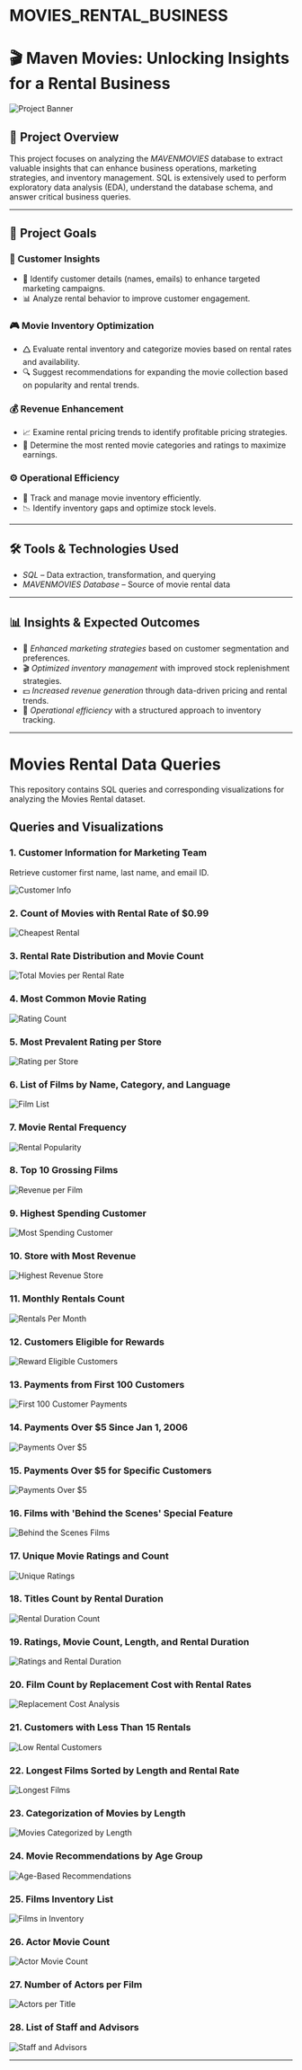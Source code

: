 # MOVIES_RENTAL_BUSINESS
# 🎬 Maven Movies: Unlocking Insights for a Rental Business

![Project Banner](https://github.com/Harshad820/MOVIES_RENTAL_BUSINESS/blob/main/CODE_OUTPUT/MOVIES_RENTAL_BUSINESS%20photo.jpg)

## 📌 Project Overview
This project focuses on analyzing the *MAVENMOVIES* database to extract valuable insights that can enhance business operations, marketing strategies, and inventory management. SQL is extensively used to perform exploratory data analysis (EDA), understand the database schema, and answer critical business queries.


---

## 🎯 Project Goals

### 🛒 Customer Insights

- 📌 Identify customer details (names, emails) to enhance targeted marketing campaigns.
- 📊 Analyze rental behavior to improve customer engagement.

### 🎮 Movie Inventory Optimization

- 🛆 Evaluate rental inventory and categorize movies based on rental rates and availability.
- 🔍 Suggest recommendations for expanding the movie collection based on popularity and rental trends.

### 💰 Revenue Enhancement

- 📈 Examine rental pricing trends to identify profitable pricing strategies.
- 🎥 Determine the most rented movie categories and ratings to maximize earnings.

### ⚙️ Operational Efficiency

- 📌 Track and manage movie inventory efficiently.
- 📉 Identify inventory gaps and optimize stock levels.

---

## 🛠️ Tools & Technologies Used
- *SQL* – Data extraction, transformation, and querying
- *MAVENMOVIES Database* – Source of movie rental data

---

## 📊 Insights & Expected Outcomes
- 📢 *Enhanced marketing strategies* based on customer segmentation and preferences.
- 🎬 *Optimized inventory management* with improved stock replenishment strategies.
- 💵 *Increased revenue generation* through data-driven pricing and rental trends.
- 📌 *Operational efficiency* with a structured approach to inventory tracking.

---

# Movies Rental Data Queries

This repository contains SQL queries and corresponding visualizations for analyzing the Movies Rental dataset.

## Queries and Visualizations

### 1. Customer Information for Marketing Team
Retrieve customer first name, last name, and email ID.

![Customer Info](https://github.com/Harshad820/MOVIES_RENTAL_BUSINESS/blob/main/CODE_OUTPUT/1.png)

### 2. Count of Movies with Rental Rate of $0.99
![Cheapest Rental](https://github.com/Harshad820/MOVIES_RENTAL_BUSINESS/blob/main/CODE_OUTPUT/2.png)

### 3. Rental Rate Distribution and Movie Count
![Total Movies per Rental Rate](https://github.com/Harshad820/MOVIES_RENTAL_BUSINESS/blob/main/CODE_OUTPUT/3.png)

### 4. Most Common Movie Rating
![Rating Count](https://github.com/Harshad820/MOVIES_RENTAL_BUSINESS/blob/main/CODE_OUTPUT/4.png)

### 5. Most Prevalent Rating per Store
![Rating per Store](https://github.com/Harshad820/MOVIES_RENTAL_BUSINESS/blob/main/CODE_OUTPUT/5.png)

### 6. List of Films by Name, Category, and Language
![Film List](https://github.com/Harshad820/MOVIES_RENTAL_BUSINESS/blob/main/CODE_OUTPUT/6.png)

### 7. Movie Rental Frequency
![Rental Popularity](https://github.com/Harshad820/MOVIES_RENTAL_BUSINESS/blob/main/CODE_OUTPUT/7.png)

### 8. Top 10 Grossing Films
![Revenue per Film](https://github.com/Harshad820/MOVIES_RENTAL_BUSINESS/blob/main/CODE_OUTPUT/8.png)

### 9. Highest Spending Customer
![Most Spending Customer](https://github.com/Harshad820/MOVIES_RENTAL_BUSINESS/blob/main/CODE_OUTPUT/9.png)

### 10. Store with Most Revenue
![Highest Revenue Store](https://github.com/Harshad820/MOVIES_RENTAL_BUSINESS/blob/main/CODE_OUTPUT/10.png)

### 11. Monthly Rentals Count
![Rentals Per Month](https://github.com/Harshad820/MOVIES_RENTAL_BUSINESS/blob/main/CODE_OUTPUT/11.png)

### 12. Customers Eligible for Rewards
![Reward Eligible Customers](https://github.com/Harshad820/MOVIES_RENTAL_BUSINESS/blob/main/CODE_OUTPUT/12.png)

### 13. Payments from First 100 Customers
![First 100 Customer Payments](https://github.com/Harshad820/MOVIES_RENTAL_BUSINESS/blob/main/CODE_OUTPUT/13.png)

### 14. Payments Over $5 Since Jan 1, 2006
![Payments Over $5](https://github.com/Harshad820/MOVIES_RENTAL_BUSINESS/blob/main/CODE_OUTPUT/14.png)

### 15. Payments Over $5 for Specific Customers
![Payments Over $5](https://github.com/Harshad820/MOVIES_RENTAL_BUSINESS/blob/main/CODE_OUTPUT/15.png)

### 16. Films with 'Behind the Scenes' Special Feature
![Behind the Scenes Films](https://github.com/Harshad820/MOVIES_RENTAL_BUSINESS/blob/main/CODE_OUTPUT/16.png)

### 17. Unique Movie Ratings and Count
![Unique Ratings](https://github.com/Harshad820/MOVIES_RENTAL_BUSINESS/blob/main/CODE_OUTPUT/17.png)

### 18. Titles Count by Rental Duration
![Rental Duration Count](https://github.com/Harshad820/MOVIES_RENTAL_BUSINESS/blob/main/CODE_OUTPUT/18.png)

### 19. Ratings, Movie Count, Length, and Rental Duration
![Ratings and Rental Duration](https://github.com/Harshad820/MOVIES_RENTAL_BUSINESS/blob/main/CODE_OUTPUT/19.png)

### 20. Film Count by Replacement Cost with Rental Rates
![Replacement Cost Analysis](https://github.com/Harshad820/MOVIES_RENTAL_BUSINESS/blob/main/CODE_OUTPUT/20.png)

### 21. Customers with Less Than 15 Rentals
![Low Rental Customers](https://github.com/Harshad820/MOVIES_RENTAL_BUSINESS/blob/main/CODE_OUTPUT/21.png)

### 22. Longest Films Sorted by Length and Rental Rate
![Longest Films](https://github.com/Harshad820/MOVIES_RENTAL_BUSINESS/blob/main/CODE_OUTPUT/22.png)

### 23. Categorization of Movies by Length
![Movies Categorized by Length](https://github.com/Harshad820/MOVIES_RENTAL_BUSINESS/blob/main/CODE_OUTPUT/23.png)

### 24. Movie Recommendations by Age Group
![Age-Based Recommendations](https://github.com/Harshad820/MOVIES_RENTAL_BUSINESS/blob/main/CODE_OUTPUT/24.png)

### 25. Films Inventory List
![Films in Inventory](https://github.com/Harshad820/MOVIES_RENTAL_BUSINESS/blob/main/CODE_OUTPUT/26.png)

### 26. Actor Movie Count
![Actor Movie Count](https://github.com/Harshad820/MOVIES_RENTAL_BUSINESS/blob/main/CODE_OUTPUT/27.png)

### 27. Number of Actors per Film
![Actors per Title](https://github.com/Harshad820/MOVIES_RENTAL_BUSINESS/blob/main/CODE_OUTPUT/28.png)

### 28. List of Staff and Advisors
![Staff and Advisors](https://github.com/Harshad820/MOVIES_RENTAL_BUSINESS/blob/main/CODE_OUTPUT/31.png)

---
